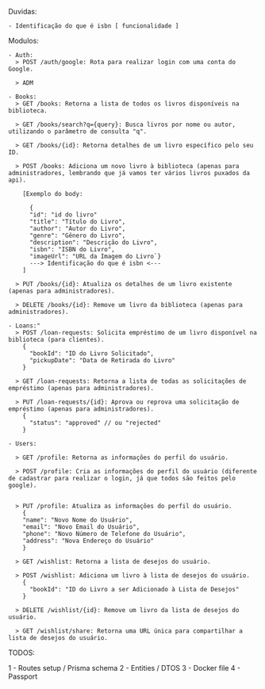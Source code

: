 Duvidas:

    - Identificação do que é isbn [ funcionalidade ]

Modulos:

    - Auth:
      > POST /auth/google: Rota para realizar login com uma conta do Google.

      > ADM

    - Books:
      > GET /books: Retorna a lista de todos os livros disponíveis na biblioteca.

      > GET /books/search?q={query}: Busca livros por nome ou autor, utilizando o parâmetro de consulta "q".

      > GET /books/{id}: Retorna detalhes de um livro específico pelo seu ID.

      > POST /books: Adiciona um novo livro à biblioteca (apenas para administradores, lembrando que já vamos ter vários livros puxados da api).

        [Exemplo do body:

          {
          "id": "id do livro"
          "title": "Título do Livro",
          "author": "Autor do Livro",
          "genre": "Gênero do Livro",
          "description": "Descrição do Livro",
          "isbn": "ISBN do Livro",
          "imageUrl": "URL da Imagem do Livro`}
          ---> Identificação do que é isbn <---
        ]

      > PUT /books/{id}: Atualiza os detalhes de um livro existente (apenas para administradores).

      > DELETE /books/{id}: Remove um livro da biblioteca (apenas para administradores).

    - Loans:"
      > POST /loan-requests: Solicita empréstimo de um livro disponível na biblioteca (para clientes).
        {
          "bookId": "ID do Livro Solicitado",
          "pickupDate": "Data de Retirada do Livro"
        }

      > GET /loan-requests: Retorna a lista de todas as solicitações de empréstimo (apenas para administradores).

      > PUT /loan-requests/{id}: Aprova ou reprova uma solicitação de empréstimo (apenas para administradores).
        {
          "status": "approved" // ou "rejected"
        }

    - Users:

      > GET /profile: Retorna as informações do perfil do usuário.

      > POST /profile: Cria as informações do perfil do usuário (diferente de cadastrar para realizar o login, já que todos são feitos pelo google).


      > PUT /profile: Atualiza as informações do perfil do usuário.
        {
        "name": "Novo Nome do Usuário",
        "email": "Novo Email do Usuário",
        "phone": "Novo Número de Telefone do Usuário",
        "address": "Nova Endereço do Usuário"
        }

      > GET /wishlist: Retorna a lista de desejos do usuário.

      > POST /wishlist: Adiciona um livro à lista de desejos do usuário.
        {
          "bookId": "ID do Livro a ser Adicionado à Lista de Desejos"
        }

      > DELETE /wishlist/{id}: Remove um livro da lista de desejos do usuário.

      > GET /wishlist/share: Retorna uma URL única para compartilhar a lista de desejos do usuário.

TODOS:

1 - Routes setup / Prisma schema
2 - Entities / DTOS
3 - Docker file
4 - Passport
